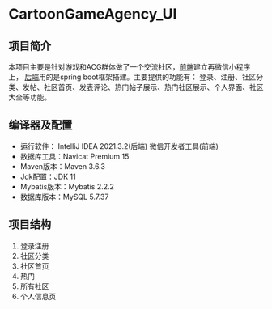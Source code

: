 # CartoonGameAgency_UI
## 项目简介
本项目主要是针对游戏和ACG群体做了一个交流社区，[前端](https://github.com/RangerHero/CartoonGameAgency_UI)建立再微信小程序上，
[后端](https://github.com/RangerHero/CartoonGameAgency_Api)用的是spring boot框架搭建。主要提供的功能有：
登录、注册、社区分类、发帖、社区首页、发表评论、热门帖子展示、热门社区展示、个人界面、社区大全等功能。
## 编译器及配置
* 运行软件： IntelliJ IDEA 2021.3.2(后端) 微信开发者工具(前端)
* 数据库工具：Navicat  Premium 15
* Maven版本：Maven 3.6.3
* Jdk配置：JDK 11
* Mybatis版本：Mybatis 2.2.2
* 数据库版本：MySQL 5.7.37
## 项目结构
1. 登录注册
2. 社区分类
3. 社区首页
4. 热门
5. 所有社区
6. 个人信息页

